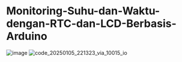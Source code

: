 # Monitoring-Suhu-dan-Waktu-dengan-RTC-dan-LCD-Berbasis-Arduino
![image](https://github.com/user-attachments/assets/bbf3e407-971e-4d4a-bf04-6ae0a8eafda0)
![code_20250105_221323_via_10015_io](https://github.com/user-attachments/assets/0f7b4b85-7072-45da-835f-ab753770bfee)
